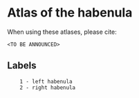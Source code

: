Atlas of the habenula
=================================================================

When using these atlases, please cite:

``<TO BE ANNOUNCED>``

Labels
-------
```
	1 - left habenula
	2 - right habenula
```
